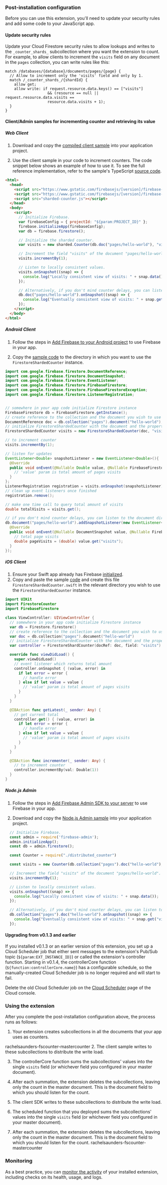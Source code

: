 ### Post-installation configuration

Before you can use this extension, you'll need to update your security rules and add some code to your JavaScript app.


#### Update security rules

Update your Cloud Firestore security rules to allow lookups and writes to the `_counter_shards_` subcollection where you want the extension to count. For example, to allow clients to increment the `visits` field on any document in the `pages` collection, you can write rules like this:

```
match /databases/{database}/documents/pages/{page} {
  // Allow to increment only the 'visits' field and only by 1.
  match /_counter_shards_/{shardId} {
    allow get;
    allow write: if request.resource.data.keys() == ["visits"]
                   && (resource == null || request.resource.data.visits ==
                   resource.data.visits + 1);
  }
}
```

#### Client/Admin samples for incrementing counter and retrieving its value

##### Web Client

1.  Download and copy the [compiled client sample](https://github.com/firebase/extensions/blob/master/firestore-counter/clients/web/dist/sharded-counter.js) into your application project.

1.  Use the client sample in your code to increment counters. The code snippet below shows an example of how to use it. To see the full reference implementation, refer to the sample's TypeScript [source code](https://github.com/firebase/extensions/blob/master/firestore-counter/clients/web/src/index.ts).

  ```html
  <html>
    <head>
      <script src="https://www.gstatic.com/firebasejs/[version]/firebase-app.js"></script>
      <script src="https://www.gstatic.com/firebasejs/[version]/firebase-firestore.js"></script>
      <script src="sharded-counter.js"></script>
    </head>
    <body>
      <script>
        // Initialize Firebase.
        var firebaseConfig = { projectId: "${param:PROJECT_ID}" };
        firebase.initializeApp(firebaseConfig);
        var db = firebase.firestore();

        // Initialize the sharded counter.
        var visits = new sharded.Counter(db.doc("pages/hello-world"), "visits");

        // Increment the field "visits" of the document "pages/hello-world".
        visits.incrementBy(1);

        // Listen to locally consistent values.
        visits.onSnapshot((snap) => {
          console.log("Locally consistent view of visits: " + snap.data());
        });

        // Alternatively, if you don't mind counter delays, you can listen to the document directly.
        db.doc("pages/hello-world").onSnapshot((snap) => {
          console.log("Eventually consistent view of visits: " + snap.get("visits"));
        });
      </script>
    </body>
  </html>
  ```

##### Android Client

1. Follow the steps in [Add Firebase to your Android project](https://firebase.google.com/docs/android/setup) to use Firebase in your app.

2. Copy the [sample code](https://github.com/firebase/extensions/blob/next/firestore-counter/clients/android/src/main/java/com/firebase/firestore/counter/FirestoreShardedCounter.java) to the directory in which you want to use the `FirestoreShardedCounter` instance.

```java
import com.google.firebase.firestore.DocumentReference;
import com.google.firebase.firestore.DocumentSnapshot;
import com.google.firebase.firestore.EventListener;
import com.google.firebase.firestore.FirebaseFirestore;
import com.google.firebase.firestore.FirebaseFirestoreException;
import com.google.firebase.firestore.ListenerRegistration;


// somewhere in your app code initialize Firestore instance
FirebaseFirestore db = FirebaseFirestore.getInstance();
// create reference to the collection and the document you wish to use 
DocumentReference doc = db.collection("pages").document("hello-world");
// initialize FirestoreShardedCounter with the document and the property which will hold the counter value
FirestoreShardedCounter visits = new FirestoreShardedCounter(doc, "visits");

// to increment counter
visits.incrementBy(1);

// listen for updates
EventListener<Double> snapshotListener = new EventListener<Double>(){
  @Override
  public void onEvent(@Nullable Double value, @Nullable FirebaseFirestoreException error) {
    // 'value' param is total amount of pages visits
  }
};
ListenerRegistration registration = visits.onSnapshot(snapshotListener);
// clean up event listeners once finished
registration.remove();

// make one time call to query total amount of visits
double totalVisits = visits.get();

// if you don't mind counter delays, you can listen to the document directly.
db.document("pages/hello-world").addSnapshotListener(new EventListener<DocumentSnapshot>() {
  @Override
  public void onEvent(@Nullable DocumentSnapshot value, @Nullable FirebaseFirestoreException error) {
    // total page visits
    double pageVisits = (double) value.get("visits");
  }
});
```

##### iOS Client

1. Ensure your Swift app already has Firebase [initialized](https://firebase.google.com/docs/ios/setup).
2. Copy and paste the sample [code](https://github.com/firebase/extensions/blob/next/firestore-counter/clients/ios/Sources/FirestoreCounter/FirestoreCounter.swift) and create this file  `FirestoreShardedCounter.swift` in the relevant directory you wish to use the `FirestoreShardedCounter` instance.

```swift
import UIKit
import FirestoreCounter
import FirebaseFirestore

class ViewController: UIViewController {
  // somewhere in your app code initialize Firestore instance
  var db = Firestore.firestore()
  // create reference to the collection and the document you wish to use 
  var doc = db.collection("pages").document("hello-world")
  // initialize FirestoreShardedCounter with the document and the property which will hold the counter value
  var controller = FirestoreShardCounter(docRef: doc, field: "visits")

  override func viewDidLoad() {
    super.viewDidLoad()
    // event listener which returns total amount
    controller.onSnapshot { (value, error) in
      if let error = error {
        // handle error
      } else if let value = value {
        // 'value' param is total amount of pages visits
      }
    }
  }

  @IBAction func getLatest(_ sender: Any) {
    // get current total
    controller.get() { (value, error) in
      if let error = error {
        // handle error
      } else if let value = value {
        // 'value' param is total amount of pages visits
      }
    }
  }

  @IBAction func incrementer(_ sender: Any) {
    // to increment counter
    controller.incrementBy(val: Double(1))
  }
}

```


##### Node.js Admin

1. Follow the steps in [Add Firebase Admin SDK to your server](https://firebase.google.com/docs/admin/setup) to use Firebase in your app.

2.  Download and copy the [Node.js Admin sample](https://github.com/firebase/extensions/blob/master/firestore-counter/clients/node/index.js) into your application project.

```js
  // Initialize Firebase.
  const admin = require('firebase-admin');
  admin.initializeApp();
  const db = admin.firestore();

  const Counter = require("./distributed_counter")

  const visits = new Counter(db.collection("pages").doc("hello-world"), "visits")

  // Increment the field "visits" of the document "pages/hello-world".
  visits.incrementBy(1);

  // Listen to locally consistent values.
  visits.onSnapshot((snap) => {
    console.log("Locally consistent view of visits: " + snap.data());
  });

  // Alternatively, if you don't mind counter delays, you can listen to the document directly.
  db.collection("pages").doc("hello-world").onSnapshot((snap) => {
    console.log("Eventually consistent view of visits: " + snap.get("visits"));
  });
```

#### Upgrading from v0.1.3 and earlier

If you installed v0.1.3 or an earlier version of this extension, you set up a Cloud Scheduler job that either sent messages to the extension's Pub/Sub topic (`${param:EXT_INSTANCE_ID}`) or called the extension's controller function. Starting in v0.1.4, the controllerCore function (`${function:controllerCore.name}`) has a configurable schedule, so the manually-created Cloud Scheduler job is no longer required and will start to fail.

Delete the old Cloud Scheduler job on the [Cloud Scheduler](https://console.cloud.google.com/cloudscheduler?project=_) page of the Cloud console.


### Using the extension

After you complete the post-installation configuration above, the process runs as follows:

1. Your extension creates subcollections in all the documents that your app uses as counters.

rachelsaunders-fscounter-mastercounter
2. The client sample writes to these subcollections to distribute the write load.

3. The controllerCore function sums the subcollections' values into the single `visits` field (or whichever field you configured in your master document).

4. After each summation, the extension deletes the subcollections, leaving only the count in the master document. This is the document field to which you should listen for the count.

1. The client SDK writes to these subcollections to distribute the write load.

1. The scheduled function that you deployed sums the subcollections' values into the single `visits` field (or whichever field you configured in your master document).

1. After each summation, the extension deletes the subcollections, leaving only the count in the master document. This is the document field to which you should listen for the count.
rachelsaunders-fscounter-mastercounter

### Monitoring

As a best practice, you can [monitor the activity](https://firebase.google.com/docs/extensions/manage-installed-extensions#monitor) of your installed extension, including checks on its health, usage, and logs.
